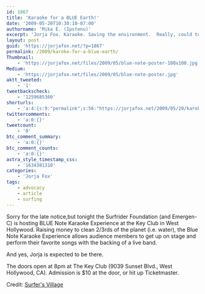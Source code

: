 ```yaml
---
id: 1867
title: 'Karaoke for a BLUE Earth!'
date: '2009-05-20T10:30:10-07:00'
authorname: 'Mika E. (Ipstenu)'
excerpt: 'Jorja Fox. Karaoke. Saving the environment.  Really, could today get any better? Check out the inaugural Blue Note Karaoke Experience to aid the Surfrider Foundation!'
layout: post
guid: 'https://jorjafox.net/?p=1867'
permalink: /2009/karoke-for-a-blue-earth/
Thumbnail:
    - 'https://jorjafox.net/files/2009/05/blue-note-poster-100x100.jpg'
Medium:
    - 'https://jorjafox.net/files/2009/05/blue-note-poster.jpg'
aktt_tweeted:
    - '1'
tweetbackscheck:
    - '1259685360'
shorturls:
    - 'a:4:{s:9:"permalink";s:56:"https://jorjafox.net/2009/05/20/karoke-for-a-blue-earth/";s:7:"tinyurl";s:25:"http://tinyurl.com/kuqumh";s:4:"isgd";s:18:"http://is.gd/534Fj";s:5:"bitly";s:20:"http://bit.ly/6B9SS6";}'
twittercomments:
    - 'a:0:{}'
tweetcount:
    - '0'
btc_comment_summary:
    - 'a:0:{}'
btc_comment_counts:
    - 'a:0:{}'
astra_style_timestamp_css:
    - '1634381310'
categories:
    - 'Jorja Fox'
tags:
    - advocacy
    - article
    - surfing
---
```


Sorry for the late notice,but tonight the Surfrider Foundation (and Emergen-C) is hosting BLUE Note Karaoke Experience at the Key Club in West Hollywood.  Raising money to clean 2/3rds of the planet (i.e. water), the Blue Note Karaoke Experience allows audience members to get up on stage and perform their favorite songs with the backing of a live band.

And yes, Jorja is expected to be there.

The doors open at 8pm at The Key Club (9039 Sunset Blvd., West Hollywood, CA).  Admission is $10 at the door, or hit up Ticketmaster.

Credit: <a href="http://www.surfersvillage.com/surfing/40902/news.htm">Surfer's Village</a>
